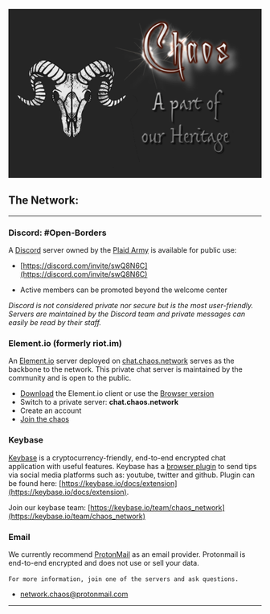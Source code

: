 ![chaos](chaos2243.png)


## The Network: 

---


### Discord: #Open-Borders

A [Discord](https://discord.com) server owned by the [Plaid Army](https://plaidarmy.com) is available for public use: 

- [https://discord.com/invite/swQ8N6C](https://discord.com/invite/swQ8N6C)

* Active members can be promoted beyond the welcome center

*Discord is not considered private nor secure but is the most user-friendly. Servers are maintained by the Discord team and private messages can easily be read by their staff.*



### Element.io (formerly riot.im) 

An [Element.io](https://element.io/) server deployed on [chat.chaos.network](https://matrix.to/#/!OBVoauFGQFEOTJyJdW:chat.chaos.network?via=chat.chaos.network) serves as the backbone to the network. This private chat server is maintained by the community and is open to the public.

- [Download](https://element.io/get-started) the Element.io client or use the [Browser version](https://element.io/get-started) 
- Switch to a private server:  **chat.chaos.network**
- Create an account
- [Join the chaos](https://matrix.to/#/!OBVoauFGQFEOTJyJdW:chat.chaos.network?via=chat.chaos.network)




### Keybase

[Keybase](https://keybase.io/) is a cryptocurrency-friendly, end-to-end encrypted chat application with useful features. Keybase has a [browser plugin](https://keybase.io/docs/extension) to send tips via social media platforms such as: youtube, twitter and github. Plugin can be found here: [https://keybase.io/docs/extension](https://keybase.io/docs/extension).

Join our keybase team: [https://keybase.io/team/chaos_network](https://keybase.io/team/chaos_network)

### Email

We currently recommend [ProtonMail](https://protonmail.com/) as an email provider. Protonmail is end-to-end encrypted and does not use or sell your data.

```For more information, join one of the servers and ask questions.```

- [network.chaos@protonmail.com](network.chaos@protonmail.com)

---
